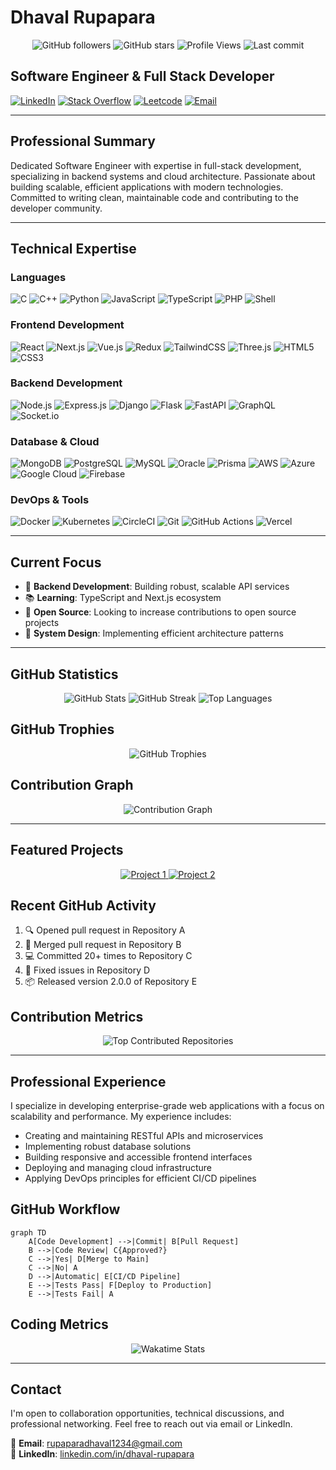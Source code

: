 # Dhaval Rupapara

<div align="center">
  <img src="https://img.shields.io/github/followers/dhaval079?style=flat-square&color=blue" alt="GitHub followers" />
  <img src="https://img.shields.io/github/stars/dhaval079?style=flat-square&color=blue" alt="GitHub stars" />
  <img src="https://komarev.com/ghpvc/?username=dhaval079&style=flat-square&color=blue" alt="Profile Views" />
  <img src="https://img.shields.io/github/last-commit/dhaval079/dhaval079?style=flat-square&color=blue" alt="Last commit" />
</div>

## Software Engineer & Full Stack Developer

[![LinkedIn](https://img.shields.io/badge/LinkedIn-0077B5?style=flat-square&logo=linkedin&logoColor=white)](https://linkedin.com/in/dhaval-rupapara/)
[![Stack Overflow](https://img.shields.io/badge/Stack_Overflow-FE7A16?style=flat-square&logo=stack-overflow&logoColor=white)](https://stackoverflow.com/users/22502147)
[![Leetcode](https://img.shields.io/badge/LeetCode-000000?style=flat-square&logo=LeetCode&logoColor=#d16c06)](https://www.leetcode.com/dhaval073)
[![Email](https://img.shields.io/badge/Email-D14836?style=flat-square&logo=gmail&logoColor=white)](mailto:rupaparadhaval1234@gmail.com)

---

## Professional Summary

Dedicated Software Engineer with expertise in full-stack development, specializing in backend systems and cloud architecture. Passionate about building scalable, efficient applications with modern technologies. Committed to writing clean, maintainable code and contributing to the developer community.

---

## Technical Expertise

### Languages
![C](https://img.shields.io/badge/C-00599C?style=flat-square&logo=c&logoColor=white)
![C++](https://img.shields.io/badge/C++-00599C?style=flat-square&logo=c%2B%2B&logoColor=white)
![Python](https://img.shields.io/badge/Python-3776AB?style=flat-square&logo=python&logoColor=white)
![JavaScript](https://img.shields.io/badge/JavaScript-F7DF1E?style=flat-square&logo=javascript&logoColor=black)
![TypeScript](https://img.shields.io/badge/TypeScript-007ACC?style=flat-square&logo=typescript&logoColor=white)
![PHP](https://img.shields.io/badge/PHP-777BB4?style=flat-square&logo=php&logoColor=white)
![Shell](https://img.shields.io/badge/Shell_Script-121011?style=flat-square&logo=gnu-bash&logoColor=white)

### Frontend Development
![React](https://img.shields.io/badge/React-20232A?style=flat-square&logo=react&logoColor=61DAFB)
![Next.js](https://img.shields.io/badge/Next.js-000000?style=flat-square&logo=nextdotjs&logoColor=white)
![Vue.js](https://img.shields.io/badge/Vue.js-35495E?style=flat-square&logo=vuedotjs&logoColor=4FC08D)
![Redux](https://img.shields.io/badge/Redux-593D88?style=flat-square&logo=redux&logoColor=white)
![TailwindCSS](https://img.shields.io/badge/Tailwind_CSS-38B2AC?style=flat-square&logo=tailwind-css&logoColor=white)
![Three.js](https://img.shields.io/badge/Three.js-000000?style=flat-square&logo=three.js&logoColor=white)
![HTML5](https://img.shields.io/badge/HTML5-E34F26?style=flat-square&logo=html5&logoColor=white)
![CSS3](https://img.shields.io/badge/CSS3-1572B6?style=flat-square&logo=css3&logoColor=white)

### Backend Development
![Node.js](https://img.shields.io/badge/Node.js-339933?style=flat-square&logo=nodedotjs&logoColor=white)
![Express.js](https://img.shields.io/badge/Express.js-000000?style=flat-square&logo=express&logoColor=white)
![Django](https://img.shields.io/badge/Django-092E20?style=flat-square&logo=django&logoColor=white)
![Flask](https://img.shields.io/badge/Flask-000000?style=flat-square&logo=flask&logoColor=white)
![FastAPI](https://img.shields.io/badge/FastAPI-009688?style=flat-square&logo=fastapi&logoColor=white)
![GraphQL](https://img.shields.io/badge/GraphQL-E10098?style=flat-square&logo=graphql&logoColor=white)
![Socket.io](https://img.shields.io/badge/Socket.io-010101?style=flat-square&logo=socket.io&logoColor=white)

### Database & Cloud
![MongoDB](https://img.shields.io/badge/MongoDB-4EA94B?style=flat-square&logo=mongodb&logoColor=white)
![PostgreSQL](https://img.shields.io/badge/PostgreSQL-316192?style=flat-square&logo=postgresql&logoColor=white)
![MySQL](https://img.shields.io/badge/MySQL-4479A1?style=flat-square&logo=mysql&logoColor=white)
![Oracle](https://img.shields.io/badge/Oracle-F80000?style=flat-square&logo=oracle&logoColor=white)
![Prisma](https://img.shields.io/badge/Prisma-3982CE?style=flat-square&logo=Prisma&logoColor=white)
![AWS](https://img.shields.io/badge/AWS-232F3E?style=flat-square&logo=amazon-aws&logoColor=white)
![Azure](https://img.shields.io/badge/Azure-0089D6?style=flat-square&logo=microsoft-azure&logoColor=white)
![Google Cloud](https://img.shields.io/badge/Google_Cloud-4285F4?style=flat-square&logo=google-cloud&logoColor=white)
![Firebase](https://img.shields.io/badge/Firebase-FFCA28?style=flat-square&logo=firebase&logoColor=black)

### DevOps & Tools
![Docker](https://img.shields.io/badge/Docker-2496ED?style=flat-square&logo=docker&logoColor=white)
![Kubernetes](https://img.shields.io/badge/Kubernetes-326CE5?style=flat-square&logo=kubernetes&logoColor=white)
![CircleCI](https://img.shields.io/badge/CircleCI-343434?style=flat-square&logo=circleci&logoColor=white)
![Git](https://img.shields.io/badge/Git-F05032?style=flat-square&logo=git&logoColor=white)
![GitHub Actions](https://img.shields.io/badge/GitHub_Actions-2088FF?style=flat-square&logo=github-actions&logoColor=white)
![Vercel](https://img.shields.io/badge/Vercel-000000?style=flat-square&logo=vercel&logoColor=white)

---

## Current Focus

- 🔧 **Backend Development**: Building robust, scalable API services
- 📚 **Learning**: TypeScript and Next.js ecosystem
- 🤝 **Open Source**: Looking to increase contributions to open source projects
- 🧪 **System Design**: Implementing efficient architecture patterns

---

## GitHub Statistics

<div align="center">
  <img src="https://github-readme-stats.vercel.app/api?username=dhaval079&show_icons=true&hide_border=true&count_private=true&include_all_commits=true&theme=default" alt="GitHub Stats" />
  
  <img src="https://github-readme-streak-stats.herokuapp.com/?user=dhaval079&hide_border=true&theme=default" alt="GitHub Streak" />
  
  <img src="https://github-readme-stats.vercel.app/api/top-langs/?username=dhaval079&layout=compact&hide_border=true&theme=default" alt="Top Languages" />
</div>

## GitHub Trophies

<div align="center">
  <img src="https://github-profile-trophy.vercel.app/?username=dhaval079&theme=flat&column=6&margin-w=15&margin-h=15&no-frame=true" alt="GitHub Trophies" />
</div>

## Contribution Graph

<div align="center">
  <img src="https://github-readme-activity-graph.vercel.app/graph?username=dhaval079&theme=minimal&hide_border=true" alt="Contribution Graph" />
</div>

---

## Featured Projects

<div align="center">
  <a href="https://github.com/dhaval079/project1">
    <img src="https://github-readme-stats.vercel.app/api/pin/?username=dhaval079&repo=project1&theme=default&hide_border=true" alt="Project 1" />
  </a>
  <a href="https://github.com/dhaval079/project2">
    <img src="https://github-readme-stats.vercel.app/api/pin/?username=dhaval079&repo=project2&theme=default&hide_border=true" alt="Project 2" />
  </a>
</div>

## Recent GitHub Activity

<!--START_SECTION:activity-->
1. 🔍 Opened pull request in Repository A
2. 🎉 Merged pull request in Repository B
3. 💻 Committed 20+ times to Repository C
4. 🐛 Fixed issues in Repository D
5. 📦 Released version 2.0.0 of Repository E
<!--END_SECTION:activity-->

## Contribution Metrics

<div align="center">
  <img src="https://github-contributor-stats.vercel.app/api?username=dhaval079&limit=5&theme=flat&combine_all_yearly_contributions=true&hide_border=true" alt="Top Contributed Repositories" />
</div>

---

## Professional Experience

I specialize in developing enterprise-grade web applications with a focus on scalability and performance. My experience includes:

- Creating and maintaining RESTful APIs and microservices
- Implementing robust database solutions
- Building responsive and accessible frontend interfaces
- Deploying and managing cloud infrastructure
- Applying DevOps principles for efficient CI/CD pipelines

## GitHub Workflow

```mermaid
graph TD
    A[Code Development] -->|Commit| B[Pull Request]
    B -->|Code Review| C{Approved?}
    C -->|Yes| D[Merge to Main]
    C -->|No| A
    D -->|Automatic| E[CI/CD Pipeline]
    E -->|Tests Pass| F[Deploy to Production]
    E -->|Tests Fail| A
```

## Coding Metrics

<div align="center">
  <img src="https://github-readme-stats.vercel.app/api/wakatime?username=dhaval079&hide_border=true&layout=compact&theme=default" alt="Wakatime Stats" />
</div>

---

## Contact

I'm open to collaboration opportunities, technical discussions, and professional networking. Feel free to reach out via email or LinkedIn.

📧 **Email**: rupaparadhaval1234@gmail.com  
🔗 **LinkedIn**: [linkedin.com/in/dhaval-rupapara](https://linkedin.com/in/dhaval-rupapara/)
